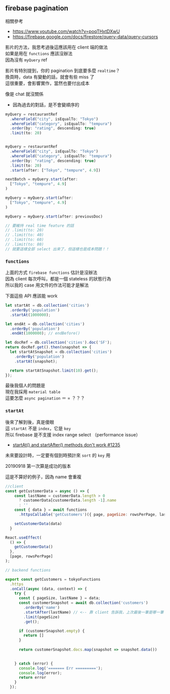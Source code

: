 ## firebase pagination

相關參考
- https://www.youtube.com/watch?v=poqTHxtDXwU
- https://firebase.google.com/docs/firestore/query-data/query-cursors

影片的方法，我思考過後這應該用在 client 端的做法  
如果是用在 `functions` 應該沒辦法  
因為沒有 `myQuery` ref  

影片有特別提到，你的 pagination 到底要多麼 `realtime`？  
換頁時，data 有變動的話，就會有些 miss 了  
這很重要，會影響實作，當然也要付出成本  

像是 chat 就沒關係  
- 因為過去的對話，是不會變順序的

```js
myQuery = restaurantRef
  .whereField("city", isEqualTo: "Tokyo")
  .whereField("category", isEqualTo: "tempura")
  .order(by: "rating", descending: true)
  .limit(to: 20)


myQuery = restaurantRef
  .whereField("city", isEqualTo: "Tokyo")
  .whereField("category", isEqualTo: "tempura")
  .order(by: "rating", descending: true)
  .limit(to: 20)
  .start(after: ["Tokyo", "tempure", 4.9])

nextBatch = myQuery.start(after:
  ["Tokyo", "tempure", 4.9]
)

myQuery = myQuery.start(after:
  ["Tokyo", "tempure", 4.9]
)

myQuery = myQuery.start(after: previousDoc)

// 要維持 real time feature 的話
// .limit(to: 20)
// .limit(to: 40)
// .limit(to: 60)
// .limit(to: 80)
// 就要這樣全部 select 出來了，但這樣也是成本問題！！
```


### `functions`
上面的方式 `firebase functions` 估計是沒辦法  
因為 client 每次呼叫，都是一個 stateless 的狀態行為  
所以我的 case 用文件的作法可能才是解法  

下面這些 API 應該能 work
```js
let startAt = db.collection('cities')
  .orderBy('population')
  .startAt(1000000);

let endAt = db.collection('cities')
  .orderBy('population')
  .endAt(1000000); // endBefore()

let docRef = db.collection('cities').doc('SF');
return docRef.get().then(snapshot => {
  let startAtSnapshot = db.collection('cities')
    .orderBy('population')
    .startAt(snapshot);

  return startAtSnapshot.limit(10).get();
});
```

最後我個人的問題是  
現在我採用 `material table`  
這要怎麼 `async pagination`  ＝ = ？？？


### `startAt`
後來了解到後，真是傻眼  
這 `startAt` 不是 `index`，它是 `key`  
所以 firebase 是不支援 index range select （performance issue）  
- [startAt() and startAfter() methods don't work #1235](https://github.com/firebase/firebase-js-sdk/issues/1235)


未來要設計時，一定要有個到時預計來 `sort` 的 `key` 用

20190918 第一次算是成功的版本  

這是不算好的例子，因為 name 會重複  
```js
//client
const getCustomerData = async () => {
    const lastName = customerData.length > 0
      ? customerData[customerData.length -1].name
      : ''
    const { data } = await functions
      .httpsCallable('getCustomers')({ page, pageSize: rowsPerPage, lastName })

    setCustomerData(data)
  }

React.useEffect(
  () => {
    getCustomerData()
  },
  [page, rowsPerPage]
);
```

```js
// backend functions

export const getCustomers = tokyoFunctions
  .https
  .onCall(async (data, context) => {
    try {
      const { pageSize, lastName } = data;
      const customerSnapshot = await db.collection('customers')
        .orderBy('name')
        .startAfter(lastName) // <-- 靠 client 告訴我，上次最後一筆是哪一筆
        .limit(pageSize)
        .get();

      if (customerSnapshot.empty) {
        return []
      }
      
      return customerSnapshot.docs.map(snapshot => snapshot.data())
      

    } catch (error) {
      console.log('======= Err =========');
      console.log(error);
      return error
    }
  });
```